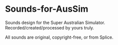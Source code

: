 # Sounds-for-AusSim
Sounds design for the Super Australian Simulator. Recorded/created/processed by yours truly.

All sounds are original, copyright-free, or from Splice.
